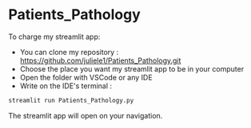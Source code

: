 # Patients_Pathology
To charge my streamlit app:

- You can clone my repository : https://github.com/juliele1/Patients_Pathology.git
- Choose the place you want my streamlit app to be in your computer
- Open the folder with VSCode or any IDE
- Write on the IDE's terminal : 
```bash
streamlit run Patients_Pathology.py
``````
The streamlit app will open on your navigation.